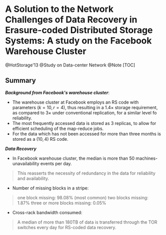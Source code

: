 # A Solution to the Network Challenges of Data Recovery in Erasure-coded Distributed Storage Systems: A study on the Facebook Warehouse Cluster
@HotStorage'13 @Study on Data-center Network @Note
[TOC]

## Summary
***Background from Facebook's warehouse cluster***:
- The warehouse cluster at Facebook employs an RS code with parameters ($k=10, r=4$), thus resulting in a $1.4 \times$ storage requirement, as compared to $3 \times$ under conventional replication, for a similar level fo reliability.
- The most frequently accessed data is stored as 3 replicas, to allow for efficient scheduling of the map-reduce jobs.
- For the data which has not been accessed for more than three months is stored as a $(10,4)$ RS code.

***Data Recovery***
- In Facebook warehouse cluster, the median is more than 50 machines-unavailability events per day.
> This reasserts the necessity of redundancy in the data for reliability and availability.

- Number of missing blocks in a stripe:
> one block missing: 98.08% (most common)
> two blocks missing: 1.87%
> three or more blocks missing: 0.05%

- Cross-rack bandwidth consumed: 
> A median of more than 180TB of data is transferred through the TOR switches every day for RS-coded data recovery.